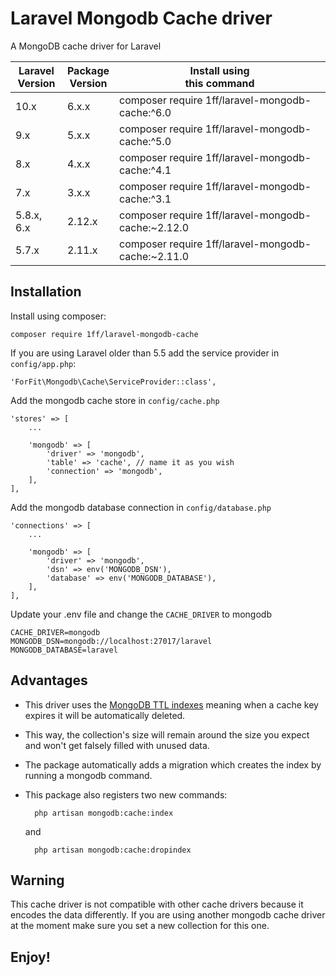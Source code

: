 # Laravel Mongodb Cache driver

A MongoDB cache driver for Laravel

| **Laravel<br/>Version** | **Package<br/>Version** | **Install using<br/>this command**                 |
|-------------------------|-------------------------|----------------------------------------------------|
| 10.x                    | 6.x.x                   | composer require 1ff/laravel-mongodb-cache:^6.0    |
| 9.x                     | 5.x.x                   | composer require 1ff/laravel-mongodb-cache:^5.0    |
| 8.x                     | 4.x.x                   | composer require 1ff/laravel-mongodb-cache:^4.1    |
| 7.x                     | 3.x.x                   | composer require 1ff/laravel-mongodb-cache:^3.1    |
| 5.8.x, 6.x              | 2.12.x                  | composer require 1ff/laravel-mongodb-cache:~2.12.0 |
| 5.7.x                   | 2.11.x                  | composer require 1ff/laravel-mongodb-cache:~2.11.0 |

Installation
------------

Install using composer:

    composer require 1ff/laravel-mongodb-cache

If you are using Laravel older than 5.5 add the service provider in `config/app.php`:

    'ForFit\Mongodb\Cache\ServiceProvider::class',
    
Add the mongodb cache store in `config/cache.php`

    'stores' => [
        ...

        'mongodb' => [
            'driver' => 'mongodb',
            'table' => 'cache', // name it as you wish
            'connection' => 'mongodb',
        ],
    ],

Add the mongodb database connection in `config/database.php`

    'connections' => [
        ...

        'mongodb' => [
            'driver' => 'mongodb',
            'dsn' => env('MONGODB_DSN'),
            'database' => env('MONGODB_DATABASE'),
        ],
    ],

Update your .env file and change the `CACHE_DRIVER` to mongodb

    CACHE_DRIVER=mongodb
    MONGODB_DSN=mongodb://localhost:27017/laravel
    MONGODB_DATABASE=laravel

Advantages
----------

* This driver uses the [MongoDB TTL indexes](https://docs.mongodb.com/manual/core/index-ttl/) meaning when a cache key expires it will be automatically deleted.
* This way, the collection's size will remain around the size you expect and won't get falsely filled with unused data.
* The package automatically adds a migration which creates the index by running a mongodb command.
* This package also registers two new commands:

        php artisan mongodb:cache:index

    and

        php artisan mongodb:cache:dropindex

Warning
-------

This cache driver is not compatible with other cache drivers because it encodes the data differently.
If you are using another mongodb cache driver at the moment make sure you set a new collection for this one.

Enjoy!
------
